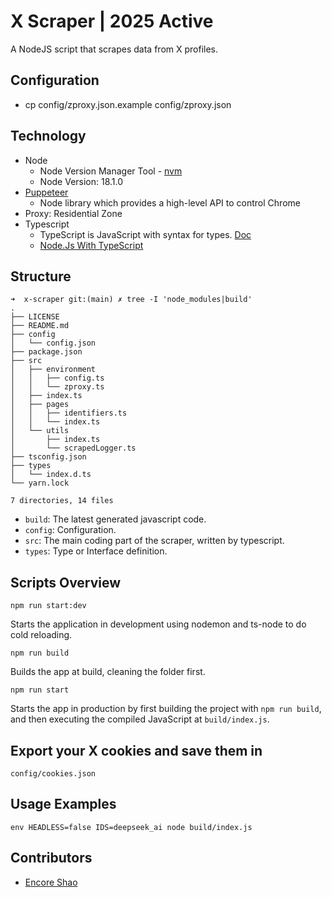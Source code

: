 # X Scraper | 2025 Active

A NodeJS script that scrapes data from X profiles.

## Configuration

- cp config/zproxy.json.example config/zproxy.json

## Technology

- Node
  - Node Version Manager Tool - [nvm](https://github.com/nvm-sh/nvm#installing-and-updating)
  - Node Version: 18.1.0
- [Puppeteer](https://pptr.dev/)
  - Node library which provides a high-level API to control Chrome
- Proxy: Residential Zone
- Typescript
  - TypeScript is JavaScript with syntax for types. [Doc](https://www.typescriptlang.org/)
  - [Node.Js With TypeScript](https://nodejs.dev/en/learn/nodejs-with-typescript/)

## Structure

```
➜  x-scraper git:(main) ✗ tree -I 'node_modules|build'
.
├── LICENSE
├── README.md
├── config
│   └── config.json
├── package.json
├── src
│   ├── environment
│   │   ├── config.ts
│   │   └── zproxy.ts
│   ├── index.ts
│   ├── pages
│   │   ├── identifiers.ts
│   │   └── index.ts
│   └── utils
│       ├── index.ts
│       └── scrapedLogger.ts
├── tsconfig.json
├── types
│   └── index.d.ts
└── yarn.lock

7 directories, 14 files
```

- `build`: The latest generated javascript code.
- `config`: Configuration.
- `src`: The main coding part of the scraper, written by typescript.
- `types`: Type or Interface definition.

## Scripts Overview

```NodeJS
npm run start:dev
```

Starts the application in development using nodemon and ts-node to do cold reloading.

```NodeJS
npm run build
```

Builds the app at build, cleaning the folder first.

```NodeJS
npm run start
```

Starts the app in production by first building the project with `npm run build`, and then executing the compiled JavaScript at `build/index.js`.

## Export your X cookies and save them in

```
config/cookies.json
```

## Usage Examples

```NodeJS
env HEADLESS=false IDS=deepseek_ai node build/index.js
```

## Contributors

- [Encore Shao](https://github.com/encoreshao)
